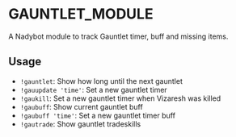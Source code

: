 # GAUNTLET_MODULE

A Nadybot module to track Gauntlet timer, buff and missing items.

## Usage

* `!gauntlet`: Show how long until the next gauntlet
* `!gauupdate 'time'`: Set a new gauntlet timer
* `!gaukill`: Set a new gauntlet timer when Vizaresh was killed
* `!gaubuff`: Show current gauntlet buff
* `!gaubuff 'time'`: Set a new gauntlet timer buff
* `!gautrade`: Show gauntlet tradeskills
